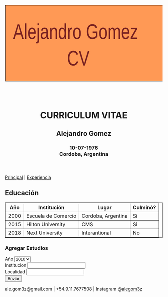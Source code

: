 <!DOCTYPE html>
<html>
<head>
	<meta charset="utf-8" lang="es-AR">
	<meta name="viwport" content="width=device-width initial-scale=1 user-scalable=no">
	<meta name="description" content="Trabajo final Fundamentos en HTML, NextU">
	<title>Fundamentals Final</title>
</head>

<body>
	<header>
		<!-- SVG creado con Inkscape  -->
		<svg 
   xmlns:dc="http://purl.org/dc/elements/1.1/"
   xmlns:cc="http://creativecommons.org/ns#"
   xmlns:rdf="http://www.w3.org/1999/02/22-rdf-syntax-ns#"
   xmlns:svg="http://www.w3.org/2000/svg"
   xmlns="http://www.w3.org/2000/svg"
   xmlns:sodipodi="http://sodipodi.sourceforge.net/DTD/sodipodi-0.dtd"
   xmlns:inkscape="http://www.inkscape.org/namespaces/inkscape"
   width="148mm"
   height="105mm"
   viewBox="0 0 524.40946 372.04724"
   id="svg2"
   version="1.1"
   inkscape:version="0.91 r13725"
   sodipodi:docname="logo.svg">
  <defs
     id="defs4" />
  <sodipodi:namedview
     id="base"
     pagecolor="#ffffff"
     bordercolor="#666666"
     borderopacity="1.0"
     inkscape:pageopacity="0.0"
     inkscape:pageshadow="2"
     inkscape:zoom="0.52548447"
     inkscape:cx="372.04724"
     inkscape:cy="-6.6605203"
     inkscape:document-units="px"
     inkscape:current-layer="layer1"
     showgrid="false"
     inkscape:window-width="1280"
     inkscape:window-height="755"
     inkscape:window-x="0"
     inkscape:window-y="1"
     inkscape:window-maximized="1"
     showborder="true"
     inkscape:showpageshadow="false" />
  <metadata
     id="metadata7">
    <rdf:RDF>
      <cc:Work
         rdf:about="">
        <dc:format>image/svg+xml</dc:format>
        <dc:type
           rdf:resource="http://purl.org/dc/dcmitype/StillImage" />
        <dc:title />
      </cc:Work>
    </rdf:RDF>
  </metadata>
  <g
     inkscape:label="Layer 1"
     inkscape:groupmode="layer"
     id="layer1"
     transform="translate(0,-680.31517)">
    <g
       id="g3348"
       transform="matrix(1.3464623,0,0,1.7683546,-66.824365,222.58089)">
      <g
         id="g3345">
        <rect
           style="fill:#ff9955;fill-rule:evenodd;stroke:#000000;stroke-width:0.75253624px;stroke-linecap:butt;stroke-linejoin:miter;stroke-opacity:1"
           id="rect3352"
           width="388.81891"
           height="143.10461"
           x="50.647266"
           y="295.09567" />
      </g>
      <g
         id="g3340">
        <text
           xml:space="preserve"
           style="font-style:normal;font-weight:normal;font-size:40.13295364px;line-height:125%;font-family:sans-serif;letter-spacing:0px;word-spacing:0px;fill:#782121;fill-opacity:1;stroke:none;stroke-width:1px;stroke-linecap:butt;stroke-linejoin:miter;stroke-opacity:1"
           x="69.851776"
           y="357.50577"
           id="text3354"
           sodipodi:linespacing="125%"
           transform="scale(0.99668763,1.0033234)"><tspan
             sodipodi:role="line"
             x="69.851776"
             y="357.50577"
             id="tspan3358">Alejandro Gomez</tspan><tspan
             sodipodi:role="line"
             x="69.851776"
             y="407.67197"
             id="tspan3362">            CV</tspan></text>
      </g>
    </g>
    <text
       xml:space="preserve"
       style="font-style:normal;font-weight:normal;font-size:40px;line-height:125%;font-family:sans-serif;letter-spacing:0px;word-spacing:0px;fill:#000000;fill-opacity:1;stroke:none;stroke-width:1px;stroke-linecap:butt;stroke-linejoin:miter;stroke-opacity:1"
       x="312.09299"
       y="647.02203"
       id="text3380"
       sodipodi:linespacing="125%"><tspan
         sodipodi:role="line"
         id="tspan3382"
         x="312.09299"
         y="647.02203" /></text>
  </g>
</svg>
	<h1>CURRICULUM VITAE</h1>
	<h2>Alejandro Gomez</h2>
		<h3>10-07-1976<br>
	Cordoba, Argentina</h3>
</header>

<nav>
	<a href="index.html">Principal</a> | <a href="experiencia.html">Experiencia</a>
</nav>

<section>
  <h2>Educaci&oacute;n</h2>
  <table border="1">
    <tr>
      <th>Año</th>
      <th>Institución</th>
      <th>Lugar</th>
      <th>Culmin&oacute;?</th>
    </tr>
    <tr>
      <td>2000</td>
      <td>Escuela de Comercio</td>
      <td>Cordoba, Argentina</td>
      <td>Si</td>
    </tr>
    <tr>
      <td>2015</td>
      <td>Hilton University</td>
      <td>CMS</td>
      <td>Si</td>
    </tr>
    <tr>
      <td>2018</td>
      <td>Next University</td>
      <td>Interantional</td>
      <td>No</td>
    </tr>
  </table>
  <form>
    <h3>Agregar Estudios</h3>
    <label for="year">Año</label>
    <select>
      <option value="año">2010</option>
      <option value="año">2011</option>
      <option value="año">2012</option>
      <option value="año">2013</option>
      <option value="año">2014</option>
      <option value="año">2015</option>
      <option value="año">2016</option>
      <option value="año">2017</option>
      <option value="año">2018</option>
    </select>
    <br>
    Institucion <input type="text" name="school" maxlength="60"></label>
    <br>
    Localidad <input type="text" name="city" maxlength="60"></label>
    <br>
    <input type="button" name="send" value="Enviar">
  </form>
</section>
<footer>
  <p>ale.gom3z@gmail.com  |  +54.9.11.7677508  |  Instagram <a href="http://www.instagram.com/alegom3z" target="_blank">@alegom3z</a></p>
</footer>
</body>
</html>
